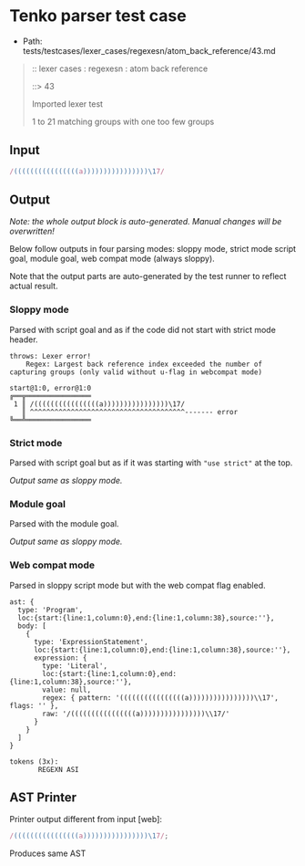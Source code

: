 # Tenko parser test case

- Path: tests/testcases/lexer_cases/regexesn/atom_back_reference/43.md

> :: lexer cases : regexesn : atom back reference
>
> ::> 43
>
> Imported lexer test
>
> 1 to 21 matching groups with one too few groups

## Input

`````js
/((((((((((((((((a))))))))))))))))\17/
`````

## Output

_Note: the whole output block is auto-generated. Manual changes will be overwritten!_

Below follow outputs in four parsing modes: sloppy mode, strict mode script goal, module goal, web compat mode (always sloppy).

Note that the output parts are auto-generated by the test runner to reflect actual result.

### Sloppy mode

Parsed with script goal and as if the code did not start with strict mode header.

`````
throws: Lexer error!
    Regex: Largest back reference index exceeded the number of capturing groups (only valid without u-flag in webcompat mode)

start@1:0, error@1:0
╔══╦════════════════
 1 ║ /((((((((((((((((a))))))))))))))))\17/
   ║ ^^^^^^^^^^^^^^^^^^^^^^^^^^^^^^^^^^^^^^------- error
╚══╩════════════════

`````

### Strict mode

Parsed with script goal but as if it was starting with `"use strict"` at the top.

_Output same as sloppy mode._

### Module goal

Parsed with the module goal.

_Output same as sloppy mode._

### Web compat mode

Parsed in sloppy script mode but with the web compat flag enabled.

`````
ast: {
  type: 'Program',
  loc:{start:{line:1,column:0},end:{line:1,column:38},source:''},
  body: [
    {
      type: 'ExpressionStatement',
      loc:{start:{line:1,column:0},end:{line:1,column:38},source:''},
      expression: {
        type: 'Literal',
        loc:{start:{line:1,column:0},end:{line:1,column:38},source:''},
        value: null,
        regex: { pattern: '((((((((((((((((a))))))))))))))))\\17', flags: '' },
        raw: '/((((((((((((((((a))))))))))))))))\\17/'
      }
    }
  ]
}

tokens (3x):
       REGEXN ASI
`````


## AST Printer

Printer output different from input [web]:

````js
/((((((((((((((((a))))))))))))))))\17/;
````

Produces same AST
